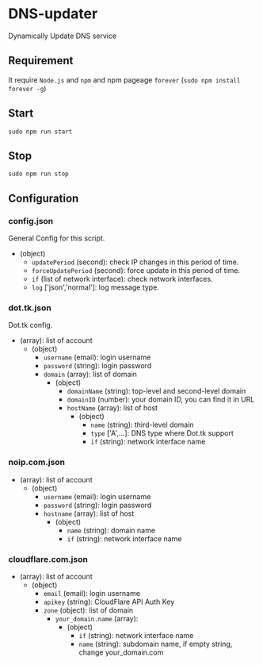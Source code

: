 # DNS-updater
Dynamically Update DNS service

## Requirement
It require `Node.js` and `npm` and npm pageage `forever` (`sudo npm install forever -g`)

## Start
`sudo npm run start`

## Stop
`sudo npm run stop`

## Configuration
### config.json
General Config for this script.
* (object)
  * `updatePeriod` (second): check IP changes in this period of time.
  * `forceUpdatePeriod` (second): force update in this period of time.
  * `if` (list of network interface): check network interfaces.
  * `log` ['json','normal']: log message type.

### dot.tk.json
Dot.tk config.
* (array): list of account
  * (object)
    * `username` (email): login username
    * `password` (string): login password
    * `domain` (array): list of domain
      * (object)
        * `domainName` (string): top-level and second-level domain
        * `domainID` (number): your domain ID, you can find it in URL
        * `hostName` (array): list of host
          * (object)
            * `name` (string): third-level domain
            * `type` ['A',...]: DNS type where Dot.tk support
            * `if` (string): network interface name

### noip.com.json
* (array): list of account
  * (object)
    * `username` (email): login username
    * `password` (string): login password
    * `hostname` (array): list of host
      * (object)
        * `name` (string): domain name
        * `if` (string): network interface name

### cloudflare.com.json
* (array): list of account
  * (object)
    * `email` (email): login username
    * `apikey` (string): CloudFlare API Auth Key
    * `zone` (object): list of domain
      * `your_domain.name` (array):
        * (object)
          * `if` (string): network interface name
          * `name` (string): subdomain name, if empty string, change your_domain.com